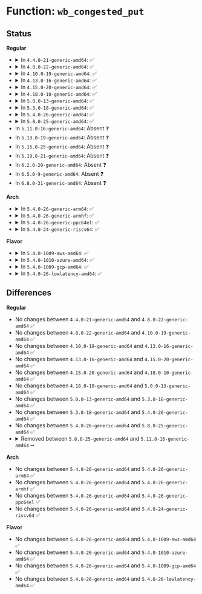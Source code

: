 # Function: <code>wb_congested_put</code>

## Status
<b>Regular</b>
<ul>
<li>
<details>
<summary>In <code>4.4.0-21-generic-amd64</code>: ✅</summary>

```c
void wb_congested_put(struct bdi_writeback_congested * congested)
```

```json
{
  "name": "wb_congested_put",
  "collision_type": "Unique Global",
  "inline_type": "No",
  "funcs": [
    {
      "addr": 18446744071580609440,
      "name": "wb_congested_put",
      "external": true,
      "loc": "mm/backing-dev.c:456",
      "file": "mm/backing-dev.c",
      "inline": "seen, unknown",
      "caller_inline": [],
      "caller_func": [
        "mm/backing-dev.c:wb_init",
        "mm/backing-dev.c:wb_exit",
        "block/blk-cgroup.c:blkg_create",
        "block/blk-cgroup.c:__blkg_release_rcu"
      ]
    }
  ],
  "symbols": [
    {
      "addr": 18446744071580609440,
      "name": "wb_congested_put",
      "section": ".text",
      "bind": "STB_GLOBAL",
      "size": 128
    }
  ]
}
```
</details>
</li>
<li>
<details>
<summary>In <code>4.8.0-22-generic-amd64</code>: ✅</summary>

```c
void wb_congested_put(struct bdi_writeback_congested * congested)
```

```json
{
  "name": "wb_congested_put",
  "collision_type": "Unique Global",
  "inline_type": "No",
  "funcs": [
    {
      "addr": 18446744071580712928,
      "name": "wb_congested_put",
      "external": true,
      "loc": "mm/backing-dev.c:456",
      "file": "mm/backing-dev.c",
      "inline": "seen, unknown",
      "caller_inline": [],
      "caller_func": [
        "mm/backing-dev.c:wb_exit",
        "mm/backing-dev.c:wb_init",
        "block/blk-cgroup.c:__blkg_release_rcu",
        "block/blk-cgroup.c:blkg_create"
      ]
    }
  ],
  "symbols": [
    {
      "addr": 18446744071580712928,
      "name": "wb_congested_put",
      "section": ".text",
      "bind": "STB_GLOBAL",
      "size": 128
    }
  ]
}
```
</details>
</li>
<li>
<details>
<summary>In <code>4.10.0-19-generic-amd64</code>: ✅</summary>

```c
void wb_congested_put(struct bdi_writeback_congested * congested)
```

```json
{
  "name": "wb_congested_put",
  "collision_type": "Unique Global",
  "inline_type": "No",
  "funcs": [
    {
      "addr": 18446744071580778752,
      "name": "wb_congested_put",
      "external": true,
      "loc": "mm/backing-dev.c:457",
      "file": "mm/backing-dev.c",
      "inline": "seen, unknown",
      "caller_inline": [],
      "caller_func": [
        "mm/backing-dev.c:wb_exit",
        "mm/backing-dev.c:wb_init",
        "block/blk-cgroup.c:__blkg_release_rcu",
        "block/blk-cgroup.c:blkg_create"
      ]
    }
  ],
  "symbols": [
    {
      "addr": 18446744071580778752,
      "name": "wb_congested_put",
      "section": ".text",
      "bind": "STB_GLOBAL",
      "size": 128
    }
  ]
}
```
</details>
</li>
<li>
<details>
<summary>In <code>4.13.0-16-generic-amd64</code>: ✅</summary>

```c
void wb_congested_put(struct bdi_writeback_congested * congested)
```

```json
{
  "name": "wb_congested_put",
  "collision_type": "Unique Global",
  "inline_type": "No",
  "funcs": [
    {
      "addr": 18446744071580815328,
      "name": "wb_congested_put",
      "external": true,
      "loc": "mm/backing-dev.c:481",
      "file": "mm/backing-dev.c",
      "inline": "seen, unknown",
      "caller_inline": [],
      "caller_func": [
        "mm/backing-dev.c:wb_exit",
        "mm/backing-dev.c:wb_init",
        "block/blk-cgroup.c:__blkg_release_rcu",
        "block/blk-cgroup.c:blkg_create"
      ]
    }
  ],
  "symbols": [
    {
      "addr": 18446744071580815328,
      "name": "wb_congested_put",
      "section": ".text",
      "bind": "STB_GLOBAL",
      "size": 128
    }
  ]
}
```
</details>
</li>
<li>
<details>
<summary>In <code>4.15.0-20-generic-amd64</code>: ✅</summary>

```c
void wb_congested_put(struct bdi_writeback_congested * congested)
```

```json
{
  "name": "wb_congested_put",
  "collision_type": "Unique Global",
  "inline_type": "No",
  "funcs": [
    {
      "addr": 18446744071580905456,
      "name": "wb_congested_put",
      "external": true,
      "loc": "mm/backing-dev.c:494",
      "file": "mm/backing-dev.c",
      "inline": "seen, unknown",
      "caller_inline": [],
      "caller_func": [
        "mm/backing-dev.c:wb_exit",
        "mm/backing-dev.c:wb_init",
        "block/blk-cgroup.c:__blkg_release_rcu",
        "block/blk-cgroup.c:blkg_create"
      ]
    }
  ],
  "symbols": [
    {
      "addr": 18446744071580905456,
      "name": "wb_congested_put",
      "section": ".text",
      "bind": "STB_GLOBAL",
      "size": 128
    }
  ]
}
```
</details>
</li>
<li>
<details>
<summary>In <code>4.18.0-10-generic-amd64</code>: ✅</summary>

```c
void wb_congested_put(struct bdi_writeback_congested * congested)
```

```json
{
  "name": "wb_congested_put",
  "collision_type": "Unique Global",
  "inline_type": "No",
  "funcs": [
    {
      "addr": 18446744071581041296,
      "name": "wb_congested_put",
      "external": true,
      "loc": "mm/backing-dev.c:472",
      "file": "mm/backing-dev.c",
      "inline": "seen, unknown",
      "caller_inline": [],
      "caller_func": [
        "mm/backing-dev.c:wb_exit",
        "mm/backing-dev.c:wb_init",
        "block/blk-cgroup.c:__blkg_release_rcu",
        "block/blk-cgroup.c:blkg_create"
      ]
    }
  ],
  "symbols": [
    {
      "addr": 18446744071581041296,
      "name": "wb_congested_put",
      "section": ".text",
      "bind": "STB_GLOBAL",
      "size": 128
    }
  ]
}
```
</details>
</li>
<li>
<details>
<summary>In <code>5.0.0-13-generic-amd64</code>: ✅</summary>

```c
void wb_congested_put(struct bdi_writeback_congested * congested)
```

```json
{
  "name": "wb_congested_put",
  "collision_type": "Unique Global",
  "inline_type": "No",
  "funcs": [
    {
      "addr": 18446744071581118928,
      "name": "wb_congested_put",
      "external": true,
      "loc": "mm/backing-dev.c:472",
      "file": "mm/backing-dev.c",
      "inline": "seen, unknown",
      "caller_inline": [],
      "caller_func": [
        "mm/backing-dev.c:wb_exit",
        "mm/backing-dev.c:wb_init",
        "block/blk-cgroup.c:blkg_create",
        "block/blk-cgroup.c:__blkg_release"
      ]
    }
  ],
  "symbols": [
    {
      "addr": 18446744071581118928,
      "name": "wb_congested_put",
      "section": ".text",
      "bind": "STB_GLOBAL",
      "size": 140
    }
  ]
}
```
</details>
</li>
<li>
<details>
<summary>In <code>5.3.0-18-generic-amd64</code>: ✅</summary>

```c
void wb_congested_put(struct bdi_writeback_congested * congested)
```

```json
{
  "name": "wb_congested_put",
  "collision_type": "Unique Global",
  "inline_type": "No",
  "funcs": [
    {
      "addr": 18446744071581183504,
      "name": "wb_congested_put",
      "external": true,
      "loc": "mm/backing-dev.c:459",
      "file": "mm/backing-dev.c",
      "inline": "seen, unknown",
      "caller_inline": [],
      "caller_func": [
        "mm/backing-dev.c:wb_exit",
        "mm/backing-dev.c:wb_init",
        "block/blk-cgroup.c:blkg_create",
        "block/blk-cgroup.c:__blkg_release"
      ]
    }
  ],
  "symbols": [
    {
      "addr": 18446744071581183504,
      "name": "wb_congested_put",
      "section": ".text",
      "bind": "STB_GLOBAL",
      "size": 145
    }
  ]
}
```
</details>
</li>
<li>
<details>
<summary>In <code>5.4.0-26-generic-amd64</code>: ✅</summary>

```c
void wb_congested_put(struct bdi_writeback_congested * congested)
```

```json
{
  "name": "wb_congested_put",
  "collision_type": "Unique Global",
  "inline_type": "No",
  "funcs": [
    {
      "addr": 18446744071581241984,
      "name": "wb_congested_put",
      "external": true,
      "loc": "mm/backing-dev.c:463",
      "file": "mm/backing-dev.c",
      "inline": "seen, unknown",
      "caller_inline": [],
      "caller_func": [
        "mm/backing-dev.c:wb_exit",
        "mm/backing-dev.c:wb_init",
        "block/blk-cgroup.c:blkg_create",
        "block/blk-cgroup.c:__blkg_release"
      ]
    }
  ],
  "symbols": [
    {
      "addr": 18446744071581241984,
      "name": "wb_congested_put",
      "section": ".text",
      "bind": "STB_GLOBAL",
      "size": 145
    }
  ]
}
```
</details>
</li>
<li>
<details>
<summary>In <code>5.8.0-25-generic-amd64</code>: ✅</summary>

```c
void wb_congested_put(struct bdi_writeback_congested * congested)
```

```json
{
  "name": "wb_congested_put",
  "collision_type": "Unique Global",
  "inline_type": "No",
  "funcs": [
    {
      "addr": 18446744071581431168,
      "name": "wb_congested_put",
      "external": true,
      "loc": "mm/backing-dev.c:462",
      "file": "mm/backing-dev.c",
      "inline": "seen, unknown",
      "caller_inline": [],
      "caller_func": [
        "mm/backing-dev.c:wb_exit",
        "mm/backing-dev.c:wb_init",
        "block/blk-cgroup.c:blkg_create",
        "block/blk-cgroup.c:__blkg_release"
      ]
    }
  ],
  "symbols": [
    {
      "addr": 18446744071581431168,
      "name": "wb_congested_put",
      "section": ".text",
      "bind": "STB_GLOBAL",
      "size": 143
    }
  ]
}
```
</details>
</li>
<li>
In <code>5.11.0-16-generic-amd64</code>: Absent ❓
</li>
<li>
In <code>5.13.0-19-generic-amd64</code>: Absent ❓
</li>
<li>
In <code>5.15.0-25-generic-amd64</code>: Absent ❓
</li>
<li>
In <code>5.19.0-21-generic-amd64</code>: Absent ❓
</li>
<li>
In <code>6.2.0-20-generic-amd64</code>: Absent ❓
</li>
<li>
In <code>6.5.0-9-generic-amd64</code>: Absent ❓
</li>
<li>
In <code>6.8.0-31-generic-amd64</code>: Absent ❓
</li>
</ul>
<b>Arch</b>
<ul>
<li>
<details>
<summary>In <code>5.4.0-26-generic-arm64</code>: ✅</summary>

```c
void wb_congested_put(struct bdi_writeback_congested * congested)
```

```json
{
  "name": "wb_congested_put",
  "collision_type": "Unique Global",
  "inline_type": "No",
  "funcs": [
    {
      "addr": 18446603336492640248,
      "name": "wb_congested_put",
      "external": true,
      "loc": "mm/backing-dev.c:463",
      "file": "mm/backing-dev.c",
      "inline": "seen, unknown",
      "caller_inline": [],
      "caller_func": [
        "mm/backing-dev.c:wb_exit",
        "mm/backing-dev.c:wb_init",
        "block/blk-cgroup.c:blkg_create",
        "block/blk-cgroup.c:__blkg_release"
      ]
    }
  ],
  "symbols": [
    {
      "addr": 18446603336492640248,
      "name": "wb_congested_put",
      "section": ".text",
      "bind": "STB_GLOBAL",
      "size": 172
    }
  ]
}
```
</details>
</li>
<li>
<details>
<summary>In <code>5.4.0-26-generic-armhf</code>: ✅</summary>

```c
void wb_congested_put(struct bdi_writeback_congested * congested)
```

```json
{
  "name": "wb_congested_put",
  "collision_type": "Unique Global",
  "inline_type": "No",
  "funcs": [
    {
      "addr": 3226482964,
      "name": "wb_congested_put",
      "external": true,
      "loc": "mm/backing-dev.c:463",
      "file": "mm/backing-dev.c",
      "inline": "seen, unknown",
      "caller_inline": [],
      "caller_func": [
        "mm/backing-dev.c:wb_exit",
        "mm/backing-dev.c:wb_init",
        "block/blk-cgroup.c:blkg_create",
        "block/blk-cgroup.c:__blkg_release"
      ]
    }
  ],
  "symbols": [
    {
      "addr": 3226482964,
      "name": "wb_congested_put",
      "section": ".text",
      "bind": "STB_GLOBAL",
      "size": 164
    }
  ]
}
```
</details>
</li>
<li>
<details>
<summary>In <code>5.4.0-26-generic-ppc64el</code>: ✅</summary>

```c
void wb_congested_put(struct bdi_writeback_congested * congested)
```

```json
{
  "name": "wb_congested_put",
  "collision_type": "Unique Global",
  "inline_type": "No",
  "funcs": [
    {
      "addr": 13835058055285956880,
      "name": "wb_congested_put",
      "external": true,
      "loc": "mm/backing-dev.c:463",
      "file": "mm/backing-dev.c",
      "inline": "seen, unknown",
      "caller_inline": [],
      "caller_func": [
        "mm/backing-dev.c:wb_exit",
        "mm/backing-dev.c:wb_init",
        "block/blk-cgroup.c:blkg_create",
        "block/blk-cgroup.c:__blkg_release"
      ]
    }
  ],
  "symbols": [
    {
      "addr": 13835058055285956880,
      "name": "wb_congested_put",
      "section": ".text",
      "bind": "STB_GLOBAL",
      "size": 204
    }
  ]
}
```
</details>
</li>
<li>
<details>
<summary>In <code>5.4.0-24-generic-riscv64</code>: ✅</summary>

```c
void wb_congested_put(struct bdi_writeback_congested * congested)
```

```json
{
  "name": "wb_congested_put",
  "collision_type": "Unique Global",
  "inline_type": "No",
  "funcs": [
    {
      "addr": 18446743936272656380,
      "name": "wb_congested_put",
      "external": true,
      "loc": "mm/backing-dev.c:463",
      "file": "mm/backing-dev.c",
      "inline": "seen, unknown",
      "caller_inline": [],
      "caller_func": [
        "mm/backing-dev.c:wb_exit",
        "mm/backing-dev.c:wb_init",
        "block/blk-cgroup.c:blkg_create",
        "block/blk-cgroup.c:__blkg_release"
      ]
    }
  ],
  "symbols": [
    {
      "addr": 18446743936272656380,
      "name": "wb_congested_put",
      "section": ".text",
      "bind": "STB_GLOBAL",
      "size": 112
    }
  ]
}
```
</details>
</li>
</ul>
<b>Flavor</b>
<ul>
<li>
<details>
<summary>In <code>5.4.0-1009-aws-amd64</code>: ✅</summary>

```c
void wb_congested_put(struct bdi_writeback_congested * congested)
```

```json
{
  "name": "wb_congested_put",
  "collision_type": "Unique Global",
  "inline_type": "No",
  "funcs": [
    {
      "addr": 18446744071581210832,
      "name": "wb_congested_put",
      "external": true,
      "loc": "mm/backing-dev.c:463",
      "file": "mm/backing-dev.c",
      "inline": "seen, unknown",
      "caller_inline": [],
      "caller_func": [
        "mm/backing-dev.c:wb_exit",
        "mm/backing-dev.c:wb_init",
        "block/blk-cgroup.c:blkg_create",
        "block/blk-cgroup.c:__blkg_release"
      ]
    }
  ],
  "symbols": [
    {
      "addr": 18446744071581210832,
      "name": "wb_congested_put",
      "section": ".text",
      "bind": "STB_GLOBAL",
      "size": 145
    }
  ]
}
```
</details>
</li>
<li>
<details>
<summary>In <code>5.4.0-1010-azure-amd64</code>: ✅</summary>

```c
void wb_congested_put(struct bdi_writeback_congested * congested)
```

```json
{
  "name": "wb_congested_put",
  "collision_type": "Unique Global",
  "inline_type": "No",
  "funcs": [
    {
      "addr": 18446744071581157568,
      "name": "wb_congested_put",
      "external": true,
      "loc": "mm/backing-dev.c:463",
      "file": "mm/backing-dev.c",
      "inline": "seen, unknown",
      "caller_inline": [],
      "caller_func": [
        "mm/backing-dev.c:wb_exit",
        "mm/backing-dev.c:wb_init",
        "block/blk-cgroup.c:blkg_create",
        "block/blk-cgroup.c:__blkg_release"
      ]
    }
  ],
  "symbols": [
    {
      "addr": 18446744071581157568,
      "name": "wb_congested_put",
      "section": ".text",
      "bind": "STB_GLOBAL",
      "size": 145
    }
  ]
}
```
</details>
</li>
<li>
<details>
<summary>In <code>5.4.0-1009-gcp-amd64</code>: ✅</summary>

```c
void wb_congested_put(struct bdi_writeback_congested * congested)
```

```json
{
  "name": "wb_congested_put",
  "collision_type": "Unique Global",
  "inline_type": "No",
  "funcs": [
    {
      "addr": 18446744071581202032,
      "name": "wb_congested_put",
      "external": true,
      "loc": "mm/backing-dev.c:463",
      "file": "mm/backing-dev.c",
      "inline": "seen, unknown",
      "caller_inline": [],
      "caller_func": [
        "mm/backing-dev.c:wb_exit",
        "mm/backing-dev.c:wb_init",
        "block/blk-cgroup.c:blkg_create",
        "block/blk-cgroup.c:__blkg_release"
      ]
    }
  ],
  "symbols": [
    {
      "addr": 18446744071581202032,
      "name": "wb_congested_put",
      "section": ".text",
      "bind": "STB_GLOBAL",
      "size": 145
    }
  ]
}
```
</details>
</li>
<li>
<details>
<summary>In <code>5.4.0-26-lowlatency-amd64</code>: ✅</summary>

```c
void wb_congested_put(struct bdi_writeback_congested * congested)
```

```json
{
  "name": "wb_congested_put",
  "collision_type": "Unique Global",
  "inline_type": "No",
  "funcs": [
    {
      "addr": 18446744071581265392,
      "name": "wb_congested_put",
      "external": true,
      "loc": "mm/backing-dev.c:463",
      "file": "mm/backing-dev.c",
      "inline": "seen, unknown",
      "caller_inline": [],
      "caller_func": [
        "mm/backing-dev.c:wb_exit",
        "mm/backing-dev.c:wb_init",
        "block/blk-cgroup.c:blkg_create",
        "block/blk-cgroup.c:__blkg_release"
      ]
    }
  ],
  "symbols": [
    {
      "addr": 18446744071581265392,
      "name": "wb_congested_put",
      "section": ".text",
      "bind": "STB_GLOBAL",
      "size": 145
    }
  ]
}
```
</details>
</li>
</ul>

## Differences
<b>Regular</b>
<ul>
<li>
No changes between <code>4.4.0-21-generic-amd64</code> and <code>4.8.0-22-generic-amd64</code> ✅
</li>
<li>
No changes between <code>4.8.0-22-generic-amd64</code> and <code>4.10.0-19-generic-amd64</code> ✅
</li>
<li>
No changes between <code>4.10.0-19-generic-amd64</code> and <code>4.13.0-16-generic-amd64</code> ✅
</li>
<li>
No changes between <code>4.13.0-16-generic-amd64</code> and <code>4.15.0-20-generic-amd64</code> ✅
</li>
<li>
No changes between <code>4.15.0-20-generic-amd64</code> and <code>4.18.0-10-generic-amd64</code> ✅
</li>
<li>
No changes between <code>4.18.0-10-generic-amd64</code> and <code>5.0.0-13-generic-amd64</code> ✅
</li>
<li>
No changes between <code>5.0.0-13-generic-amd64</code> and <code>5.3.0-18-generic-amd64</code> ✅
</li>
<li>
No changes between <code>5.3.0-18-generic-amd64</code> and <code>5.4.0-26-generic-amd64</code> ✅
</li>
<li>
No changes between <code>5.4.0-26-generic-amd64</code> and <code>5.8.0-25-generic-amd64</code> ✅
</li>
<li>
<details>
<summary>Removed between <code>5.8.0-25-generic-amd64</code> and <code>5.11.0-16-generic-amd64</code> ➖</summary>

```c
void wb_congested_put(struct bdi_writeback_congested * congested)
```
</details>
</li>
</ul>
<b>Arch</b>
<ul>
<li>
No changes between <code>5.4.0-26-generic-amd64</code> and <code>5.4.0-26-generic-arm64</code> ✅
</li>
<li>
No changes between <code>5.4.0-26-generic-amd64</code> and <code>5.4.0-26-generic-armhf</code> ✅
</li>
<li>
No changes between <code>5.4.0-26-generic-amd64</code> and <code>5.4.0-26-generic-ppc64el</code> ✅
</li>
<li>
No changes between <code>5.4.0-26-generic-amd64</code> and <code>5.4.0-24-generic-riscv64</code> ✅
</li>
</ul>
<b>Flavor</b>
<ul>
<li>
No changes between <code>5.4.0-26-generic-amd64</code> and <code>5.4.0-1009-aws-amd64</code> ✅
</li>
<li>
No changes between <code>5.4.0-26-generic-amd64</code> and <code>5.4.0-1010-azure-amd64</code> ✅
</li>
<li>
No changes between <code>5.4.0-26-generic-amd64</code> and <code>5.4.0-1009-gcp-amd64</code> ✅
</li>
<li>
No changes between <code>5.4.0-26-generic-amd64</code> and <code>5.4.0-26-lowlatency-amd64</code> ✅
</li>
</ul>
